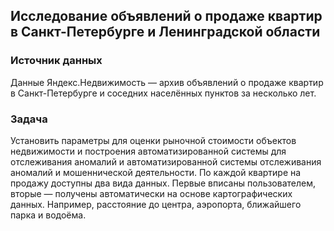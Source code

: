 ## Исследование объявлений о продаже квартир в Санкт-Петербурге и Ленинградской области
### Источник данных
Данные Яндекс.Недвижимость — архив объявлений о продаже квартир в Санкт-Петербурге и соседних населённых пунктов за несколько лет.
### Задача
Установить параметры для оценки рыночной стоимости объектов недвижимости и построения автоматизированной системы для отслеживания аномалий и автоматизированной системы отслеживания аномалий и мошеннической деятельности. 
По каждой квартире на продажу доступны два вида данных. Первые вписаны пользователем, вторые — получены автоматически на основе картографических данных. Например, расстояние до центра, аэропорта, ближайшего парка и водоёма.
